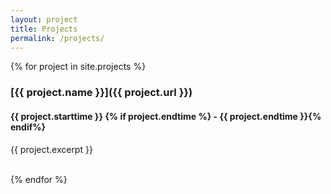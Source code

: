 ```yaml
---
layout: project
title: Projects
permalink: /projects/
---
```


{% for project in site.projects %}
### [{{ project.name }}]({{ project.url }}) ###
#### {{ project.starttime }} {% if project.endtime %} - {{ project.endtime }}{% endif%} ####

<p> {{ project.excerpt }}</p>
<br/>
{% endfor %}

